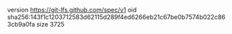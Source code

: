 version https://git-lfs.github.com/spec/v1
oid sha256:143f1c1203712583d62115d289f4ed6266eb21c67be0b7574b022c863cb9a0fa
size 3725
